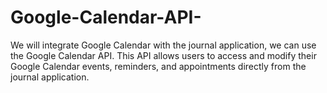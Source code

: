 # Google-Calendar-API-
We will integrate Google Calendar with the journal application, we can use the Google Calendar API. This API allows users to access and modify their Google Calendar events, reminders, and appointments directly from the journal application.
